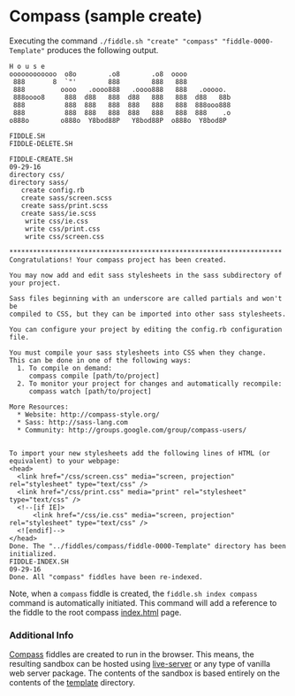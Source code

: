 Compass (sample create)
======

Executing the command `./fiddle.sh "create" "compass" "fiddle-0000-Template"` produces the following output.

    H o u s e
    oooooooooooo  o8o        .o8        .o8  oooo
     888       8  `"'        888        888   888
     888         oooo   .oooo888   .oooo888   888   .ooooo.
     888oooo8     888  d88   888  d88   888   888  d88   88b
     888          888  888   888  888   888   888  888ooo888
     888          888  888   888  888   888   888  888    .o
    o888o        o888o  Y8bod88P   Y8bod88P  o888o  Y8bod8P
    
    FIDDLE.SH
    FIDDLE-DELETE.SH
    
    FIDDLE-CREATE.SH
    09-29-16
    directory css/
    directory sass/
       create config.rb
       create sass/screen.scss
       create sass/print.scss
       create sass/ie.scss
        write css/ie.css
        write css/print.css
        write css/screen.css
    
    *********************************************************************
    Congratulations! Your compass project has been created.
    
    You may now add and edit sass stylesheets in the sass subdirectory of your project.
    
    Sass files beginning with an underscore are called partials and won't be
    compiled to CSS, but they can be imported into other sass stylesheets.
    
    You can configure your project by editing the config.rb configuration file.
    
    You must compile your sass stylesheets into CSS when they change.
    This can be done in one of the following ways:
      1. To compile on demand:
         compass compile [path/to/project]
      2. To monitor your project for changes and automatically recompile:
         compass watch [path/to/project]
    
    More Resources:
      * Website: http://compass-style.org/
      * Sass: http://sass-lang.com
      * Community: http://groups.google.com/group/compass-users/
    
    
    To import your new stylesheets add the following lines of HTML (or equivalent) to your webpage:
    <head>
      <link href="/css/screen.css" media="screen, projection" rel="stylesheet" type="text/css" />
      <link href="/css/print.css" media="print" rel="stylesheet" type="text/css" />
      <!--[if IE]>
          <link href="/css/ie.css" media="screen, projection" rel="stylesheet" type="text/css" />
      <![endif]-->
    </head>
    Done. The "../fiddles/compass/fiddle-0000-Template" directory has been initialized.
    FIDDLE-INDEX.SH
    09-29-16
    Done. All "compass" fiddles have been re-indexed.

Note, when a `compass` fiddle is created, the `fiddle.sh index compass` command is automatically initiated.  This 
command will add a reference to the fiddle to the root compass [index.html](index.html) page.

### Additional Info

[Compass](../compass) fiddles are created to run in the browser.  This means, the resulting sandbox can
be hosted using [live-server](https://www.npmjs.com/package/live-server) or any type of vanilla web server
package. The contents of the sandbox is based entirely on the contents of the [template](template) directory.

